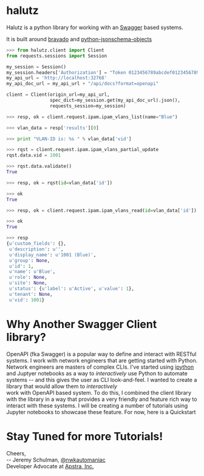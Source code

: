 # halutz

Halutz is a python library for working with an [Swagger](https://swagger.io/) based systems.

It is built around [bravado](https://github.com/Yelp/bravado) and
 [python-jsonschema-objects](https://github.com/cwacek/python-jsonschema-objects)

````python
>>> from halutz.client import Client
from requests.sessions import Session

my_session = Session()
my_session.headers['Authorization'] = "Token 0123456789abcdef0123456789abcdef01234567"
my_api_url = 'http://localhost:32768'
my_api_doc_url = my_api_url + "/api/docs?format=openapi"

client = Client(origin_url=my_api_url, 
                spec_dict=my_session.get(my_api_doc_url).json(),
                requests_session=my_session)

>>> resp, ok = client.request.ipam.ipam_vlans_list(name="Blue")

>>> vlan_data = resp['results'][0]

>>> print "VLAN-ID is: %s " % vlan_data['vid']

>>> rqst = client.request.ipam.ipam_vlans_partial_update
rqst.data.vid = 1001

>>> rqst.data.validate()
True

>>> resp, ok = rqst(id=vlan_data['id'])

>>> ok
True

>>> resp, ok = client.request.ipam.ipam_vlans_read(id=vlan_data['id'])

>>> ok
True

>>> resp
{u'custom_fields': {},
 u'description': u'',
 u'display_name': u'1001 (Blue)',
 u'group': None,
 u'id': 1,
 u'name': u'Blue',
 u'role': None,
 u'site': None,
 u'status': {u'label': u'Active', u'value': 1},
 u'tenant': None,
 u'vid': 1001}

````

# Why Another Swagger Client library?

OpenAPI (fka Swagger) is a popular way to define and interact with RESTful systems. I work with
network engineers that are getting started with Python.  Network engineers are masters of
complex CLIs.  I've started using [ipython](https://ipython.org/) and Juptyer notebooks
as a way to *interactively* use Python to automate systems -- and this gives the user
as CLI look-and-feel.  I wanted to create a library that would allow them to *interactively*  
work with OpenAPI based system.  To do this, I combined the 
 client library with the  library in a way that provides
a very friendly and feature rich way to interact with these systems.  I will be creating a number of
tutorials using Jupyter notebooks to showcase these feature.  For now, here is a Quickstart  


# Stay Tuned for more Tutorials!

Cheers,
<br>
-- Jeremy Schulman, [@nwkautomaniac](https://twitter.com/nwkautomaniac)
<br>
Developer Advocate at [Apstra, Inc.](www.apstra.com)
